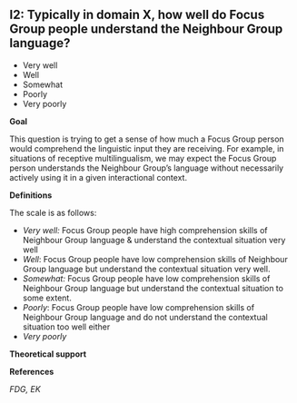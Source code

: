 
## I2: Typically in domain X, how well do Focus Group people understand the Neighbour Group language?

- Very well
- Well
- Somewhat
- Poorly
- Very poorly



**Goal**

This question is trying to get a sense of how much a Focus Group person would comprehend the linguistic input they are receiving. For example, in situations of receptive multilingualism, we may expect the Focus Group person understands the Neighbour Group’s language without necessarily actively using it in a given interactional context.



**Definitions**

The scale is as follows:

- *Very well:* Focus Group people have high comprehension skills of Neighbour Group language & understand the contextual situation very well
- *Well*: Focus Group people have low comprehension skills of Neighbour Group language but understand the contextual situation very well.
- *Somewhat:* Focus Group people have low comprehension skills of Neighbour Group language but understand the contextual situation to some extent.
- *Poorly*: Focus Group people have low comprehension skills of Neighbour Group language and do not understand the contextual situation too well either
- *Very poorly*


**Theoretical support**


**References**


*FDG, EK*
